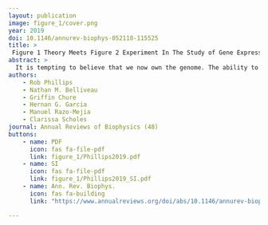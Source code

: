 ```yaml
---
layout: publication
image: figure_1/cover.png
year: 2019
doi: 10.1146/annurev-biophys-052118-115525 
title: >
 Figure 1 Theory Meets Figure 2 Experiment In The Study of Gene Expression 
abstract: >
  It is tempting to believe that we now own the genome. The ability to read and rewrite it at will has ushered in a stunning period in the history of science. Nonetheless, there is an Achilles’ heel exposed by all of the genomic data that has accrued: We still do not know how to interpret them. Many genes are subject to sophisticated programs of transcriptional regulation, mediated by DNA sequences that harbor binding sites for transcription factors, which can up- or down-regulate gene expression depending upon environmental conditions. This gives rise to an input–output function describing how the level of expression depends upon the parameters of the regulated gene for instance, on the number and type of binding sites in its regulatory sequence. In recent years, the ability to make precision measurements of expression, coupled with the ability to make increasingly sophisticated theoretical predictions, has enabled an explicit dialogue between theory and experiment that holds the promise of covering this genomic Achilles’ heel. The goal is to reach a predictive understanding of transcriptional regulation that makes it possible to calculate gene expression levels from DNA regulatory sequence. This review focuses on the canonical simple repression motif to ask how well the models that have been used to characterize it actually work. We consider a hierarchy of increasingly sophisticated experiments in which the minimal parameter set learned at one level is applied to make quantitative predictions at the next. We show that these careful quantitative dissections provide a template for a predictive understanding of the many more complex regulatory arrangements found across all domains of life.
authors: 
    - Rob Phillips 
    - Nathan M. Belliveau
    - Griffin Chure
    - Hernan G. Garcia
    - Manuel Razo-Mejia
    - Clarissa Scholes
journal: Annual Reviews of Biophysics (48)
buttons:
    - name: PDF
      icon: fas fa-file-pdf
      link: figure_1/Phillips2019.pdf
    - name: SI
      icon: fas fa-file-pdf
      link: figure_1/Phillips2019_SI.pdf
    - name: Ann. Rev. Biophys.
      icon: fas fa-building
      link: "https://www.annualreviews.org/doi/abs/10.1146/annurev-biophys-052118-115525"

---
```

